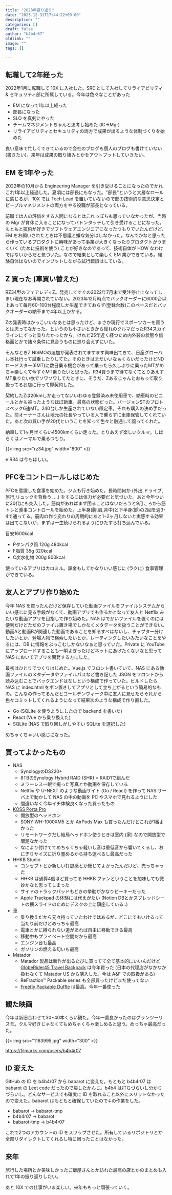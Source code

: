 ```yaml
---
title: "2023年振り返り"
date: "2023-12-31T17:44:22+09:00"
description: ""
categories: []
draft: false
author: "b4b4r07"
oldlink: ""
image: ""
tags: []

---
```


## 転職して2年経った

2022年1月に転職して 10X に入社した。SRE として入社してリライアビリティ & セキュリティ部に所属している。今年は色々なことがあった

- EM になって1年以上経った
- 部長になった
- SLO を真剣にやった
- チームマネジメントちゃんと思考し始めた (IC→Mgr)
- リライアビリティとセキュリティの両方で成果が出るような体制づくりを始めた

良い意味で忙しくできているので会社のブログも個人のブログも書けていない (書きたい)。来年は成果の取り組みとかをアウトプットしていきたい。

## EM を1年やった

2022年の10月から Engineering Manager を引き受けることになったのでかれこれ1年以上経過した。夏頃には部長にもなった。"部長"というと大層なロールに感じるが、10X では Tech Lead を置いていないので部の技術的な意思決定とピープルマネジメントの両方をやる役職が部長となっている。

前職では人の評価をする人間になるとはこれっぽちも思っていなかったが、当時の Mgr が育休に入ることになってバトンタッチして引き受けることになった。もともと技術が好きでソフトウェアエンジニアになったつもりでいたんだけど、EM をお願いされたときは不思議と嫌な気分はしなかった。なんでかなと思ったら作っているプロダクトに興味があって事業が大きくなったりプロダクトがうまくいく (ために技術を使う) ことが好きなのであって、技術自体が HOW なわけではないからだと気づいた。なので結果として楽しく EM 業ができている。経験自体はないのでインプットしながら試行錯誤はしている。

## Z 買った (車買い替えた)

RZ34型のフェアレディZ。発売してすぐの2022年7月末で受注停止になってしまい現在なお再開されていない。2023年12月時点でバックオーダーに6000台以上あって毎月60-100台程度しか生産できておらず(登録台数)このペースだとバックオーダーの納車まで4年以上かかる。

Zの発表時はかっこいいなあとは思ったけど、まさか現行でスポーツカーを買うとは思ってなかった。というのも小さいときから憧れのクルマだったR34スカイラインにずっと乗りたかったから。けれど25年近く経つため内外装の状態や価格面とかで諸々条件に見合うものに巡り会えずにいた。

そんなときZ NISMOの追加が発表されてますます興味出てきて、日産グローバル本社行って試乗したりしてた。そのときはまだいいなぁくらいだったけどNDロードスター(6MT)に数日乗る機会があって乗ったら久しぶりに乗ったMTがめちゃ楽しくて今すぐMT乗りたいと思った。R34買うまで待てなくてとりあえずMT乗りたい欲でソワソワしてたときに、そうだ、Zあるじゃんとおもって取り扱ってるお店に行って即契約した。

契約したZは20kmしか走ってないいわゆる登録済み未使用車で、納車時のビニールとかも被ったようなほぼ新車。最高の状態だった。バージョンSTのプロトスペック6速MT。240台しか生産されていない限定車。それも購入の決め手だった。前オーナーさんは地元の社長やっている人で乗らずに車庫保管してくれていた。あと次の買い手が20代ということを知って色々と融通して譲ってくれた。

納車して1ヶ月半くらい4500kmくらい走った。とりあえず楽しいクルマ。しばらくはノーマルで乗るつもり。

{{< img src="rz34.jpg" width="800" >}}

<!-- <blockquote class="twitter-tweet"><p lang="ja" dir="ltr">新型フェアレディZ納車した！よろしくZ😎 <a href="https://twitter.com/hashtag/RZ34?src=hash&amp;ref_src=twsrc%5Etfw">#RZ34</a> <a href="https://t.co/oGf2tAuKMm">pic.twitter.com/oGf2tAuKMm</a></p>&mdash; @babarot ⚡️ (@b4b4r07) <a href="https://twitter.com/b4b4r07/status/1723351558404919596?ref_src=twsrc%5Etfw">November 11, 2023</a></blockquote> <script async src="https://platform.twitter.com/widgets.js" charset="utf-8"></script> -->

※ R34 は今もほしい。

## PFCをコントロールしはじめた

PFCを意識した食事を始めた。ジムも行き始めた。長時間何か (外出,ドライブ,旅行,リュックを背負う, ...) をするには体力が必要だと気づいた。あと今年ついに30代にも突入した。筋肉があればまず困ることはないだろうと9月ころから筋トレと食事コントロールを始めた。上半身(胸,肩,背中)と下半身(脚)の2回を週3-4で通ってる。筋肉の作り変わりの周期的にあと1−2ヶ月しないと実感する効果は出てこないが、まずは一生続けられるようにひたすら打ち込んでいる。

目安1600kcal

- Pタンパク質  120g  480kcal
- F脂質  35g  320kcal
- C炭水化物  200g  800kcal

使っているアプリはカロミル。課金もしてかなりいい感じに (ラクに) 食事管理ができている。


## 友人とアプリ作り始めた

今年 NAS を買ったんだけど保存していた動画ファイルをファイルシステムからいい感じに見る手段がなくて、動画アプリでも作るかとなって友人と Netflix みたいな動画アプリを目指して作り始めた。NAS はでかいファイルを置くのには便利だけどただのファイル置き場でしかなくメタデータを扱うことができない。動画Aと動画Bが関連した動画であることを知るすべはないし、チャプター分けしたいとか、登場人物で検索したいとか、レーティングしたいみたいなことをやるには、DB に情報をぶっこむしかないなぁと思っていた。Private に YouTube にアップロードすることも一瞬よぎったけどネットにあげたくないなと思って NAS においてアプリを開発する方にした。

最初はひとりでつくりはじめた。Vue.js でフロント書いていて、NAS にある動画ファイルのメタデータやファイルパスなど書き記した JSON をフロントから読み込むことでバックエンドはなしという構成で作っていた。ビルドしたら NAS に index.html をポン置きしてアプリとして立ち上がるという簡易的なもの。こんなの作ってるんだとゴールデンウィーク中に友人に見せたらそれから色々コミットしてくれるようになって結果次のような構成で作り直した。

- Go (SQLite を使うようにしたので backend を書いた)
- React (Vue から乗り換えた)
- SQLite (NAS で取り回しがしやすい SQLite を選択した)

めちゃくちゃいい感じになった。

## 買ってよかったもの

- NAS
	- SynologyのDS220+
	- 8TBのSynology Hybrid RAID (SHR) = RAID1で組んだ
	- ミラーレス一眼で撮った写真とか動画を保存している
	- Netflix や U-NEXT のような動画サイト (Go / React) を作って NAS サーバ上で動かして NAS の中の動画を PC やスマホで見れるようにした
	- 間違いなく今年イチ体験良くなった買ったもの
- [KOSS Porta Pro](https://koss.com/products/porta-pro)
	- 開放型のヘッドホン
	- SONY WH-1000XM5 とか AirPods Max も買ったんだけどこれが1番よかった
	- リモートワークだし結局ヘッドホン使うときは室内 (家) なので開放型で問題なかった
	- なにより付けててめちゃくちゃ軽いし音は重低音から響いてくるし、おにぎりサイズに折り畳めるから持ち運べるし最高だった
- HHKB Studio
	- コンセプトとか新しい打鍵感とか総じてよかったんだけど、売っちゃった
	- HHKB は通算4個ほど買ってる HHKB ファンということを加味しても微妙かなと思ってしまった
	- サイドのトラックパッドもどきの挙動がかなりピーキーだった
	- Apple Trackpad の体験には代えがたい (Notion DBとかスプレッドシートの横スライドのためにデスクの上に鎮座している..)
- 車
	- 乗り換えだから元々持っていたわけではあるが、どこにでもいけるって当たり前だけどめっちゃ最高
	- 電車とかに縛られない道があれば自由に移動できる最高
	- 移動中もプライベート空間だから最高
	- エンジン音も最高
	- ガソリンの燃える匂いも最高
- Matador
	- Matador 製品は新作が出るたびに買ってて全て基本的にいいんだけど [GlobeRider45 Travel Backpack](https://www.matadorequipment.com/products/globerider45-travel-backpack) は今年買った (日本の代理店がなかなか扱わなくて Matador US から購入した。今は A&F での取扱がある)
	- ReFraction™ Packable series も全部買ったけどまだ使ってない
	- [Freefly Packable Duffle](https://www.matadorequipment.com/collections/packable-backpacks/products/freefly-duffle) は最高。今年一番使った

## 観た映画

今年は新旧合わせて30~40本くらい観た。今年一番良かったのはグランツーリスモ。クルマ好きじゃなくてもめちゃくちゃ楽しめると思う。めっちゃ最高だった。

{{< img src="1183995.jpg" width="300" >}}

https://filmarks.com/users/b4b4r07
## ID 変えた

GitHub の ID を b4b4r07 から babarot に変えた。もともと b4b4r07 は babarot の Leet code だったので戻したかんじ。b4b4 は打ちづらいし分かりづらいし。どんなサービスでも確実に ID を取れること以外にメリットなかったので変えた。babarot はもともと確保していたので↓の作業をした。

- babarot → babarot-tmp
- b4b4r07 → babarot
- babarot-tmp → b4b4r07

これで2つのアカウントの ID をスワップさせた。所有しているリポジトリとか全部リダイレクトしてくれるし特に困ったことはなかった。

## 来年

旅行した場所とか美味しかったご飯屋さんとか訪れた最高の店とかのまとめも入れて1年の振り返りしたい。

あと 10X での仕事がいま楽しい。来年ももっと頑張っていく。
